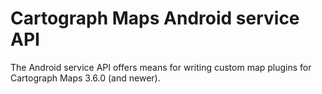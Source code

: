 # Cartograph Maps Android service API
The Android service API offers means for writing custom map plugins for Cartograph Maps 3.6.0 (and newer).